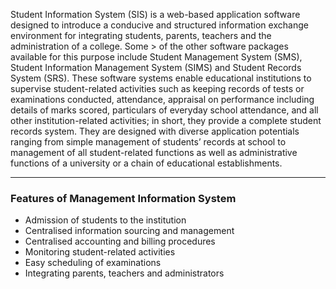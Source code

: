 Student Information System (SIS) is a web-based application software designed to introduce a conducive and structured information exchange environment for integrating students, parents, teachers and the administration of a college. Some > of the other software packages available for this purpose include Student Management System (SMS), Student Information Management System (SIMS) and Student Records System (SRS). These software systems enable educational institutions to supervise student-related activities such as keeping records of tests or examinations conducted, attendance, appraisal on performance including details of marks scored, particulars of everyday school attendance, and all other institution-related activities; in short, they provide a complete student records system. They are designed with diverse application potentials ranging from simple management of students’ records at school to management of all student-related functions as well as administrative functions of a university or a chain of educational establishments.

***

### Features of Management Information System 
* Admission of students to the institution
* Centralised information sourcing and management
* Centralised accounting and billing procedures
* Monitoring student-related activities
* Easy scheduling of examinations
* Integrating parents, teachers and administrators 

